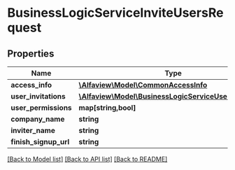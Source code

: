 # BusinessLogicServiceInviteUsersRequest

## Properties
Name | Type | Description | Notes
------------ | ------------- | ------------- | -------------
**access_info** | [**\Alfaview\Model\CommonAccessInfo**](CommonAccessInfo.md) |  | [optional] 
**user_invitations** | [**\Alfaview\Model\BusinessLogicServiceUserInvitation[]**](BusinessLogicServiceUserInvitation.md) |  | [optional] 
**user_permissions** | **map[string,bool]** |  | [optional] 
**company_name** | **string** |  | [optional] 
**inviter_name** | **string** |  | [optional] 
**finish_signup_url** | **string** |  | [optional] 

[[Back to Model list]](../README.md#documentation-for-models) [[Back to API list]](../README.md#documentation-for-api-endpoints) [[Back to README]](../README.md)


